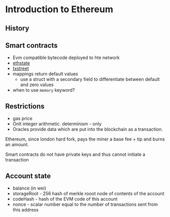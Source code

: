 # Introduction to Ethereum

## History

## Smart contracts

* Evm compatible bytecode deployed to hte network
* [ethstate](https://ethstats.net)
* [txstreet](https://txstreet.com)
* mappings return default values
  * use a struct with a secondary field to differentiate between default and zero values
* when to use `memory` keyword?

## Restrictions

* gas price
* Onlt integer arithmetic. determinism - only 
* Oracles provide data which are put into the blockchain as a transaction.

Ethereum, since london hard fork, pays the miner a base fee + tip and burns an amount.

Smart contracts do not have private keys and thus cannot initiate a transaction

## Account state

* balance (in wei)
* storageRoot - 256 hash of merkle rooot node of contents of the account
* codeHash - hash of the EVM code of this account
* nonce - scalar number equal to the number of transactions sent from this address
